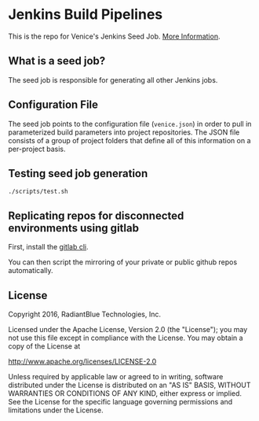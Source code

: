 # Jenkins Build Pipelines

This is the repo for Venice's Jenkins Seed Job. [More Information](https://github.com/venicegeo/venice/blob/master/docs/devops.md#jenkins).

## What is a seed job?

The seed job is responsible for generating all other Jenkins jobs.

## Configuration File

The seed job points to the configuration file (`venice.json`) in order to pull in parameterized build parameters into project repositories. The JSON file consists of a group of project folders that define all of this information on a per-project basis. 

## Testing seed job generation

```
./scripts/test.sh
```

## Replicating repos for disconnected environments using gitlab

First, install the [gitlab cli](http://narkoz.github.io/gitlab/installation).

You can then script the mirroring of your private or public github repos
automatically.

## License

Copyright 2016, RadiantBlue Technologies, Inc.

Licensed under the Apache License, Version 2.0 (the "License");
you may not use this file except in compliance with the License.
You may obtain a copy of the License at

  http://www.apache.org/licenses/LICENSE-2.0

Unless required by applicable law or agreed to in writing, software
distributed under the License is distributed on an "AS IS" BASIS,
WITHOUT WARRANTIES OR CONDITIONS OF ANY KIND, either express or implied.
See the License for the specific language governing permissions and
limitations under the License.
